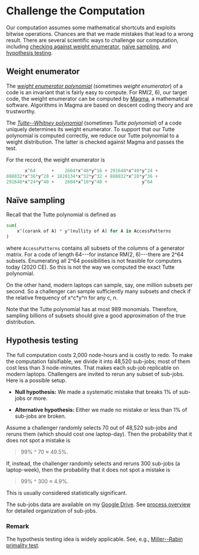 
# Challenge the Computation

Our computation assumes some mathematical shortcuts
and exploits bitwise operations.
Chances are that we made mistakes that lead to a wrong result.
There are several scientific ways to challenge our computation, including
[checking against weight enumerator](#Weight-enumerator),
[naïve sampling](#Naïve-sampling), and
[hypothesis testing](#Hypothesis-testing).

## Weight enumerator

The *[weight enumerator polynomial]* (sometimes *weight enumerator*)
of a code is an invariant that is fairly easy to compute.
For RM(2, 6), our target code, the weight enumerator
can be computed by [Magma], a mathematical software.
Algorithms in Magma are based on descent coding theory and are trustworthy.

The *[Tutte--Whitney polynomial]* (sometimes *Tutte polynomial*)
of a code uniquely determines its weight enumerator.
To support that our Tutte polynomial is computed correctly,
we reduce our Tutte polynomial to a weight distribution.
The latter is checked against Magma and passes the test.

For the record, the weight enumerator is

```python
       x^64      +    2604*x^48*y^16 + 291648*x^40*y^24 +
888832*x^36*y^28 + 1828134*x^32*y^32 + 888832*x^28*y^36 +
291648*x^24*y^40 +    2604*x^16*y^48 +             y^64
```

## Naïve sampling

Recall that the Tutte polynomial
is defined as

```python
sum(
    x^(corank of A) * y^(nullity of A) for A in AccessPatterns
)
```

where `AccessPatterns` contains all subsets
of the columns of a generator matrix.
For a code of length 64---for instance RM(2, 6)---there are 2^64 subsets.
Enumerating all 2^64 possibilities is not feasible
for computers today (2020 CE).
So this is not the way we computed the exact Tutte polynomial.

On the other hand, modern laptops can sample,
say, one million subsets per second.
So a challenger can sample sufficiently many subsets
and check if the relative frequency of x^c*y^n for any c, n.

Note that the Tutte polynomial has at most 989 monomials.
Therefore, sampling billions of subsets
should give a good approximation of the true distribution.

## Hypothesis testing

The full computation costs 2,000 node-hours and is costly to redo.
To make the computation falsifiable, we divide it into 48,520 sub-jobs;
most of them cost less than 3 node-minutes.
That makes each sub-job replicable on modern laptops.
Challengers are invited to rerun any subset of sub-jobs.
Here is a possible setup.

* **Null hypothesis:**
  We made a systematic mistake that breaks 1% of sub-jobs or more.

* **Alternative hypothesis:**
  Either we made no mistake or less than 1% of sub-jobs are broken.

Assume a challenger randomly selects 70 out of 48,520 sub-jobs
and reruns them (which should cost one laptop-day).
Then the probability that it does not spot a mistake is
> 99% ^ 70 ≈ 49.5%.

If, instead, the challenger randomly selects and reruns 300 sub-jobs
(a laptop-week), then the probability that it does not spot a mistake is
> 99% ^ 300 ≈ 4.9%.

This is usually considered statistically significant.

The sub-jobs data are available on my [Google Drive].
See [process overview](process.md) for detailed organization of sub-jobs.

### Remark

The hypothesis testing idea is widely applicable.
See, e.g., [Miller--Rabin primality test].

[weight enumerator polynomial]: https://en.wikipedia.org/wiki/Enumerator_polynomial
[Magma]: https://en.wikipedia.org/wiki/Magma_(computer_algebra_system)
[Tutte--Whitney polynomial]: https://en.wikipedia.org/wiki/Tutte_polynomial
[Miller--Rabin primality test]: https://en.wikipedia.org/wiki/Miller%E2%80%93Rabin_primality_test
[Google Drive]: https://drive.google.com/drive/folders/1zYv2R-oqepX1vJ_Fr5JBmrVNdle0mi9M
